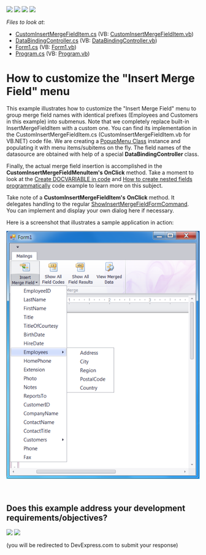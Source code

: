 <!-- default badges list -->
![](https://img.shields.io/endpoint?url=https://codecentral.devexpress.com/api/v1/VersionRange/128609910/11.1.12%2B)
[![](https://img.shields.io/badge/Open_in_DevExpress_Support_Center-FF7200?style=flat-square&logo=DevExpress&logoColor=white)](https://supportcenter.devexpress.com/ticket/details/E4177)
[![](https://img.shields.io/badge/📖_How_to_use_DevExpress_Examples-e9f6fc?style=flat-square)](https://docs.devexpress.com/GeneralInformation/403183)
[![](https://img.shields.io/badge/💬_Leave_Feedback-feecdd?style=flat-square)](#does-this-example-address-your-development-requirementsobjectives)
<!-- default badges end -->
<!-- default file list -->
*Files to look at*:

* [CustomInsertMergeFieldItem.cs](./CS/CustomInsertMergeFieldItem.cs) (VB: [CustomInsertMergeFieldItem.vb](./VB/CustomInsertMergeFieldItem.vb))
* [DataBindingController.cs](./CS/DataBindingController.cs) (VB: [DataBindingController.vb](./VB/DataBindingController.vb))
* [Form1.cs](./CS/Form1.cs) (VB: [Form1.vb](./VB/Form1.vb))
* [Program.cs](./CS/Program.cs) (VB: [Program.vb](./VB/Program.vb))
<!-- default file list end -->
# How to customize the "Insert Merge Field" menu


<p>This example illustrates how to customize the "Insert Merge Field" menu to group merge field names with identical prefixes (Employees and Customers in this example) into submenus. Note that we completely replace built-in InsertMergeFieldItem with a custom one. You can find its implementation in the CustomInsertMergeFieldItem.cs (CustomInsertMergeFieldItem.vb for VB.NET) code file. We are creating a <a href="http://documentation.devexpress.com/#WindowsForms/clsDevExpressXtraBarsPopupMenutopic"><u>PopupMenu Class</u></a> instance and populating it with menu items/subitems on the fly. The field names of the datasource are obtained with help of a special <strong>DataBindingController </strong>class.</p><p>Finally, the actual merge field insertion is accomplished in the <strong>CustomInsertMergeFieldMenuItem</strong><strong>'s</strong><strong> </strong><strong>OnClick</strong> method. Take a moment to look at the <a href="https://www.devexpress.com/Support/Center/p/Q327983">Create DOCVARIABLE in code</a> and <a href="https://www.devexpress.com/Support/Center/p/E4004">How to create nested fields programmatically</a> code example to learn more on this subject.</p><p>Take note of a <strong>CustomInsertMergeFieldItem</strong><strong>'s</strong> <strong>OnClick </strong>method. It delegates handling to the regular <a href="http://documentation.devexpress.com/#Silverlight/clsDevExpressXtraRichEditCommandsShowInsertMergeFieldFormCommandtopic"><u>ShowInsertMergeFieldFormCommand</u></a>. You can implement and display your own dialog here if necessary.</p><p>Here is a screenshot that illustrates a sample application in action:</p><p><img src="https://raw.githubusercontent.com/DevExpress-Examples/how-to-customize-the-insert-merge-field-menu-e4177/11.1.12+/media/4c2ca3c3-807f-41d3-8934-88fe103f4b80.png"></p>

<br/>


<!-- feedback -->
## Does this example address your development requirements/objectives?

[<img src="https://www.devexpress.com/support/examples/i/yes-button.svg"/>](https://www.devexpress.com/support/examples/survey.xml?utm_source=github&utm_campaign=winforms-richedit-customize-insert-merge-field-menu&~~~was_helpful=yes) [<img src="https://www.devexpress.com/support/examples/i/no-button.svg"/>](https://www.devexpress.com/support/examples/survey.xml?utm_source=github&utm_campaign=winforms-richedit-customize-insert-merge-field-menu&~~~was_helpful=no)

(you will be redirected to DevExpress.com to submit your response)
<!-- feedback end -->
